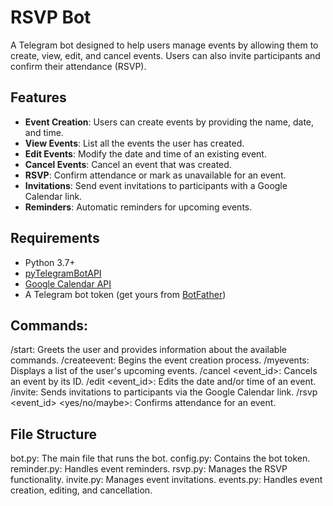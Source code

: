 # RSVP Bot

A Telegram bot designed to help users manage events by allowing them to create, view, edit, and cancel events. Users can also invite participants and confirm their attendance (RSVP).

## Features

- **Event Creation**: Users can create events by providing the name, date, and time.
- **View Events**: List all the events the user has created.
- **Edit Events**: Modify the date and time of an existing event.
- **Cancel Events**: Cancel an event that was created.
- **RSVP**: Confirm attendance or mark as unavailable for an event.
- **Invitations**: Send event invitations to participants with a Google Calendar link.
- **Reminders**: Automatic reminders for upcoming events.

## Requirements

- Python 3.7+
- [pyTelegramBotAPI](https://github.com/eternnoir/pyTelegramBotAPI)
- [Google Calendar API](https://developers.google.com/calendar)
- A Telegram bot token (get yours from [BotFather](https://core.telegram.org/bots#botfather))

## Commands:
/start: Greets the user and provides information about the available commands.
/createevent: Begins the event creation process.
/myevents: Displays a list of the user's upcoming events.
/cancel <event_id>: Cancels an event by its ID.
/edit <event_id>: Edits the date and/or time of an event.
/invite: Sends invitations to participants via the Google Calendar link.
/rsvp <event_id> <yes/no/maybe>: Confirms attendance for an event.



## File Structure
bot.py: The main file that runs the bot.
config.py: Contains the bot token.
reminder.py: Handles event reminders.
rsvp.py: Manages the RSVP functionality.
invite.py: Manages event invitations.
events.py: Handles event creation, editing, and cancellation.

